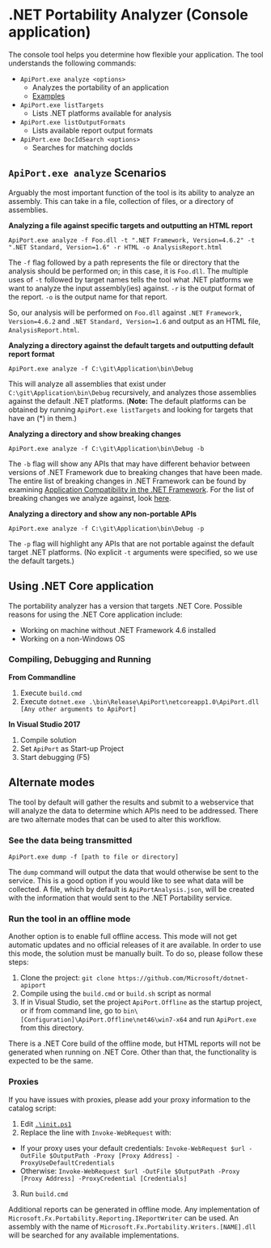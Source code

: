 # .NET Portability Analyzer (Console application)

The console tool helps you determine how flexible your application.  The tool
understands the following commands:

  * `ApiPort.exe analyze <options>`
    * Analyzes the portability of an application
    * [Examples](#apiportexe-analyze-scenarios)
  * `ApiPort.exe listTargets`
    * Lists .NET platforms available for analysis
  * `ApiPort.exe listOutputFormats`
    * Lists available report output formats
  * `ApiPort.exe DocIdSearch <options>`
    * Searches for matching docIds

## `ApiPort.exe analyze` Scenarios

Arguably the most important function of the tool is its ability to analyze an
assembly. This can take in a file, collection of files, or a directory of
assemblies.

**Analyzing a file against specific targets and outputting an HTML report**

```
ApiPort.exe analyze -f Foo.dll -t ".NET Framework, Version=4.6.2" -t
".NET Standard, Version=1.6" -r HTML -o AnalysisReport.html
```

The `-f` flag followed by a path represents the file or directory that the
analysis should be performed on; in this case, it is `Foo.dll`.  The multiple
uses of `-t` followed by target names tells the tool what .NET platforms we want
to analyze the input assembly(ies) against. `-r` is the output format of the
report. `-o` is the output name for that report.

So, our analysis will be performed on `Foo.dll` against
`.NET Framework, Version=4.6.2` and `.NET Standard, Version=1.6` and output as
an HTML file, `AnalysisReport.html`.

**Analyzing a directory against the default targets and outputting default
report format**

```
ApiPort.exe analyze -f C:\git\Application\bin\Debug
```

This will analyze all assemblies that exist under `C:\git\Application\bin\Debug`
recursively, and analyzes those assemblies against the default .NET platforms.
(**Note:** The default platforms can be obtained by running `ApiPort.exe
listTargets` and looking for targets that have an (\*) in them.)

**Analyzing a directory and show breaking changes**

```
ApiPort.exe analyze -f C:\git\Application\bin\Debug -b
```

The `-b` flag will show any APIs that may have different behavior between
versions of .NET Framework due to breaking changes that have been made.  The
entire list of breaking changes in .NET Framework can be found by examining
[Application Compatibility in the .NET Framework](https://docs.microsoft.com/en-us/dotnet/framework/migration-guide/application-compatibility). 
For the list of breaking changes we analyze against, look [here](../HowTo/BreakingChanges.md).

**Analyzing a directory and show any non-portable APIs**

```
ApiPort.exe analyze -f C:\git\Application\bin\Debug -p
```

The `-p` flag will highlight any APIs that are not portable against the default
target .NET platforms. (No explicit `-t` arguments were specified, so we use the
default targets.)

## Using .NET Core application

The portability analyzer has a version that targets .NET Core. Possible reasons
for using the .NET Core application include:

* Working on machine without .NET Framework 4.6 installed
* Working on a non-Windows OS

### Compiling, Debugging and Running

**From Commandline**

1. Execute `build.cmd`
2. Execute `dotnet.exe .\bin\Release\ApiPort\netcoreapp1.0\ApiPort.dll [Any other arguments to ApiPort]`

**In Visual Studio 2017**

1. Compile solution
2. Set `ApiPort` as Start-up Project
3. Start debugging (F5)

## Alternate modes

The tool by default will gather the results and submit to a webservice that will
analyze the data to determine which APIs need to be addressed. There are
two alternate modes that can be used to alter this workflow.

### See the data being transmitted

```
ApiPort.exe dump -f [path to file or directory]
```

The `dump` command will output the data that would otherwise be sent to the service.
This is a good option if you would like to see what data will be collected. A file,
which by default is `ApiPortAnalysis.json`, will be created with the information that
would sent to the .NET Portability service.

### Run the tool in an offline mode

Another option is to enable full offline access. This mode will not get
automatic updates and no official releases of it are available. In order to use
this mode, the solution must be manually built. To do so, please follow these
steps:

1. Clone the project: `git clone https://github.com/Microsoft/dotnet-apiport`
2. Compile using the `build.cmd` or `build.sh` script as normal
3. If in Visual Studio, set the project `ApiPort.Offline` as the startup project, or if from command line, go to `bin\[Configuration]\ApiPort.Offline\net46\win7-x64` and run `ApiPort.exe` from this directory.

There is a .NET Core build of the offline mode, but HTML reports will not be generated when running on .NET Core. Other than that, the functionality is expected to be the same.

### Proxies

If you have issues with proxies, please add your proxy information to the catalog script:

1. Edit [`.\init.ps1`](../../init.ps1)
2. Replace the line with `Invoke-WebRequest` with:
  - If your proxy uses your default credentials: `Invoke-WebRequest $url -OutFile $OutputPath -Proxy [Proxy Address] -ProxyUseDefaultCredentials`
  - Otherwise: `Invoke-WebRequest $url -OutFile $OutputPath -Proxy [Proxy Address] -ProxyCredential [Credentials]`
3. Run `build.cmd`

Additional reports can be generated in offline mode. Any implementation of `Microsoft.Fx.Portability.Reporting.IReportWriter` can be
used. An assembly with the name of `Microsoft.Fx.Portability.Writers.[NAME].dll` will be searched for any available implementations.

[Breaking Changes]: https://msdn.microsoft.com/en-US/library/dn458358(v=vs.110).aspx
[Issue #2311]: https://github.com/dotnet/cli/issues/2311
[Privacy Policy]:/docs/LicenseTerms/Microsoft%20.NET%20Portability%20Analyzer%20Privacy%20Statement.txt
[VS2015 C++ Redistributable]: https://www.microsoft.com/en-us/download/details.aspx?id=53587
